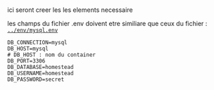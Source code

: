 #

ici seront creer les les elements necessaire

les champs du fichier .env doivent etre similiare que ceux du fichier : [`../env/mysql.env`](../env/mysql.env)

```env
DB_CONNECTION=mysql
DB_HOST=mysql
# DB_HOST : nom du container
DB_PORT=3306
DB_DATABASE=homestead
DB_USERNAME=homestead
DB_PASSWORD=secret
```
